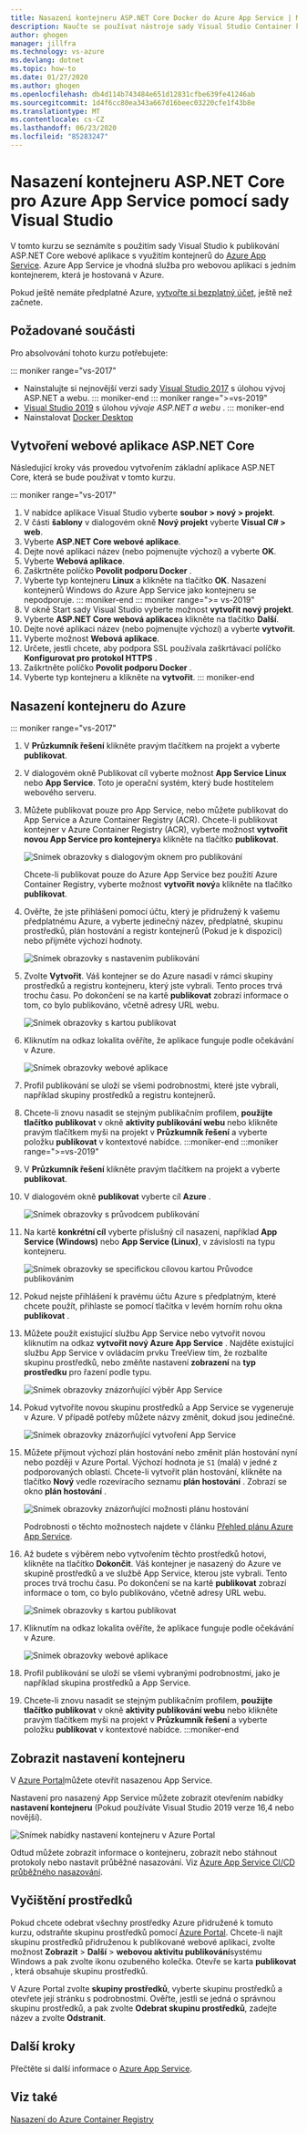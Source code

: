 ```yaml
---
title: Nasazení kontejneru ASP.NET Core Docker do Azure App Service | Microsoft Docs
description: Naučte se používat nástroje sady Visual Studio Container k nasazení ASP.NET Core webové aplikace do Azure App Service
author: ghogen
manager: jillfra
ms.technology: vs-azure
ms.devlang: dotnet
ms.topic: how-to
ms.date: 01/27/2020
ms.author: ghogen
ms.openlocfilehash: db4d114b743484e651d12831cfbe639fe41246ab
ms.sourcegitcommit: 1d4f6cc80ea343a667d16beec03220cfe1f43b8e
ms.translationtype: MT
ms.contentlocale: cs-CZ
ms.lasthandoff: 06/23/2020
ms.locfileid: "85283247"
---
```

# <a name="deploy-an-aspnet-core-container-to-azure-app-service-using-visual-studio"></a>Nasazení kontejneru ASP.NET Core pro Azure App Service pomocí sady Visual Studio

V tomto kurzu se seznámíte s použitím sady Visual Studio k publikování ASP.NET Core webové aplikace s využitím kontejnerů do [Azure App Service](/azure/app-service). Azure App Service je vhodná služba pro webovou aplikaci s jedním kontejnerem, která je hostovaná v Azure.

Pokud ještě nemáte předplatné Azure, [vytvořte si bezplatný účet](https://azure.microsoft.com/free/dotnet/?utm_source=acr-publish-doc&utm_medium=docs&utm_campaign=docs), ještě než začnete.

## <a name="prerequisites"></a>Požadované součásti

Pro absolvování tohoto kurzu potřebujete:

::: moniker range="vs-2017"
- Nainstalujte si nejnovější verzi sady [Visual Studio 2017](https://visualstudio.microsoft.com/vs/older-downloads/?utm_medium=microsoft&utm_source=docs.microsoft.com&utm_campaign=vs+2017+download) s úlohou vývoj ASP.NET a webu.
::: moniker-end
::: moniker range=">=vs-2019"
- [Visual Studio 2019](https://visualstudio.microsoft.com/downloads) s úlohou *vývoje ASP.NET a webu* .
::: moniker-end
- Nainstalovat [Docker Desktop](https://docs.docker.com/docker-for-windows/install/)

## <a name="create-an-aspnet-core-web-app"></a>Vytvoření webové aplikace ASP.NET Core

Následující kroky vás provedou vytvořením základní aplikace ASP.NET Core, která se bude používat v tomto kurzu.

::: moniker range="vs-2017"
1. V nabídce aplikace Visual Studio vyberte **soubor > nový > projekt**.
2. V části **šablony** v dialogovém okně **Nový projekt** vyberte **Visual C# > web**.
3. Vyberte **ASP.NET Core webové aplikace**.
4. Dejte nové aplikaci název (nebo pojmenujte výchozí) a vyberte **OK**.
5. Vyberte **Webová aplikace**.
6. Zaškrtněte políčko **Povolit podporu Docker** .
7. Vyberte typ kontejneru **Linux** a klikněte na tlačítko **OK**. Nasazení kontejnerů Windows do Azure App Service jako kontejneru se nepodporuje.
::: moniker-end
::: moniker range=">= vs-2019"
1. V okně Start sady Visual Studio vyberte možnost **vytvořit nový projekt**.
1. Vyberte **ASP.NET Core webová aplikace**a klikněte na tlačítko **Další**.
1. Dejte nové aplikaci název (nebo pojmenujte výchozí) a vyberte **vytvořit**.
1. Vyberte možnost **Webová aplikace**.
1. Určete, jestli chcete, aby podpora SSL používala zaškrtávací políčko **Konfigurovat pro protokol HTTPS** .
1. Zaškrtněte políčko **Povolit podporu Docker** .
1. Vyberte typ kontejneru a klikněte na **vytvořit**.
::: moniker-end

## <a name="deploy-the-container-to-azure"></a>Nasazení kontejneru do Azure

::: moniker range="vs-2017"

1. V **Průzkumník řešení** klikněte pravým tlačítkem na projekt a vyberte **publikovat**.
1. V dialogovém okně Publikovat cíl vyberte možnost **App Service Linux** nebo **App Service**. Toto je operační systém, který bude hostitelem webového serveru.
1. Můžete publikovat pouze pro App Service, nebo můžete publikovat do App Service a Azure Container Registry (ACR). Chcete-li publikovat kontejner v Azure Container Registry (ACR), vyberte možnost **vytvořit novou App Service pro kontejnery**a klikněte na tlačítko **publikovat**.

   ![Snímek obrazovky s dialogovým oknem pro publikování](media/deploy-app-service/publish-app-service-linux.PNG)

   Chcete-li publikovat pouze do Azure App Service bez použití Azure Container Registry, vyberte možnost **vytvořit nový**a klikněte na tlačítko **publikovat**.

1. Ověřte, že jste přihlášeni pomocí účtu, který je přidružený k vašemu předplatnému Azure, a vyberte jedinečný název, předplatné, skupinu prostředků, plán hostování a registr kontejnerů (Pokud je k dispozici) nebo přijměte výchozí hodnoty.

   ![Snímek obrazovky s nastavením publikování](media/deploy-app-service/publish-app-service-linux2.png)

1. Zvolte **Vytvořit**. Váš kontejner se do Azure nasadí v rámci skupiny prostředků a registru kontejneru, který jste vybrali. Tento proces trvá trochu času. Po dokončení se na kartě **publikovat** zobrazí informace o tom, co bylo publikováno, včetně adresy URL webu.

   ![Snímek obrazovky s kartou publikovat](media/deploy-app-service/publish-succeeded.PNG)

1. Kliknutím na odkaz lokalita ověříte, že aplikace funguje podle očekávání v Azure.

   ![Snímek obrazovky webové aplikace](media/deploy-app-service/web-application-running.png)

1. Profil publikování se uloží se všemi podrobnostmi, které jste vybrali, například skupiny prostředků a registru kontejnerů.

1. Chcete-li znovu nasadit se stejným publikačním profilem, **použijte tlačítko** **publikovat** v okně **aktivity publikování webu** nebo klikněte pravým tlačítkem myši na projekt v **Průzkumník řešení** a vyberte položku **publikovat** v kontextové nabídce.
:::moniker-end
:::moniker range=">=vs-2019"
1. V **Průzkumník řešení** klikněte pravým tlačítkem na projekt a vyberte **publikovat**.
1. V dialogovém okně **publikovat** vyberte cíl **Azure** .

   ![Snímek obrazovky s průvodcem publikování](media/deploy-app-service/publish-choices.png)

1. Na kartě **konkrétní cíl** vyberte příslušný cíl nasazení, například **App Service (Windows)** nebo **App Service (Linux)**, v závislosti na typu kontejneru.

   ![Snímek obrazovky se specifickou cílovou kartou Průvodce publikováním](media/deploy-app-service/publish-app-service-windows.png)

1. Pokud nejste přihlášení k pravému účtu Azure s předplatným, které chcete použít, přihlaste se pomocí tlačítka v levém horním rohu okna **publikovat** .

1. Můžete použít existující službu App Service nebo vytvořit novou kliknutím na odkaz **vytvořit nový Azure App Service** . Najděte existující službu App Service v ovládacím prvku TreeView tím, že rozbalíte skupinu prostředků, nebo změňte nastavení **zobrazení** na **typ prostředku** pro řazení podle typu.

   ![Snímek obrazovky znázorňující výběr App Service](media/deploy-app-service/publish-app-service-windows2.png)

1. Pokud vytvoříte novou skupinu prostředků a App Service se vygeneruje v Azure. V případě potřeby můžete názvy změnit, dokud jsou jedinečné.

   ![Snímek obrazovky znázorňující vytvoření App Service](media/deploy-app-service/publish-app-service-windows3.png)

1. Můžete přijmout výchozí plán hostování nebo změnit plán hostování nyní nebo později v Azure Portal. Výchozí hodnota je `S1` (malá) v jedné z podporovaných oblastí. Chcete-li vytvořit plán hostování, klikněte na tlačítko **Nový** vedle rozevíracího seznamu **plán hostování** . Zobrazí se okno **plán hostování** .

   ![Snímek obrazovky znázorňující možnosti plánu hostování](media/deploy-app-service/hosting-plan.png)

   Podrobnosti o těchto možnostech najdete v článku [Přehled plánu Azure App Service](/azure/app-service/overview-hosting-plans).

1. Až budete s výběrem nebo vytvořením těchto prostředků hotovi, klikněte na tlačítko **Dokončit**. Váš kontejner je nasazený do Azure ve skupině prostředků a ve službě App Service, kterou jste vybrali. Tento proces trvá trochu času. Po dokončení se na kartě **publikovat** zobrazí informace o tom, co bylo publikováno, včetně adresy URL webu.

   ![Snímek obrazovky s kartou publikovat](media/deploy-app-service/publish-succeeded-windows.png)

1. Kliknutím na odkaz lokalita ověříte, že aplikace funguje podle očekávání v Azure.

   ![Snímek obrazovky webové aplikace](media/deploy-app-service/web-application-running2.png)

1. Profil publikování se uloží se všemi vybranými podrobnostmi, jako je například skupina prostředků a App Service.

1. Chcete-li znovu nasadit se stejným publikačním profilem, **použijte tlačítko** **publikovat** v okně **aktivity publikování webu** nebo klikněte pravým tlačítkem myši na projekt v **Průzkumník řešení** a vyberte položku **publikovat** v kontextové nabídce.
:::moniker-end

## <a name="view-container-settings"></a>Zobrazit nastavení kontejneru

V [Azure Portal](https://portal.azure.com)můžete otevřít nasazenou App Service.

Nastavení pro nasazený App Service můžete zobrazit otevřením nabídky **nastavení kontejneru** (Pokud používáte Visual Studio 2019 verze 16,4 nebo novější).

![Snímek nabídky nastavení kontejneru v Azure Portal](media/deploy-app-service/container-settings-menu.png)

Odtud můžete zobrazit informace o kontejneru, zobrazit nebo stáhnout protokoly nebo nastavit průběžné nasazování. Viz [Azure App Service CI/CD průběžného nasazování](/azure/app-service/containers/app-service-linux-ci-cd).

## <a name="clean-up-resources"></a>Vyčištění prostředků

Pokud chcete odebrat všechny prostředky Azure přidružené k tomuto kurzu, odstraňte skupinu prostředků pomocí [Azure Portal](https://portal.azure.com). Chcete-li najít skupinu prostředků přidruženou k publikované webové aplikaci, zvolte možnost **Zobrazit**  >  **Další**  >  **webovou aktivitu publikování**systému Windows a pak zvolte ikonu ozubeného kolečka. Otevře se karta **publikovat** , která obsahuje skupinu prostředků.

V Azure Portal zvolte **skupiny prostředků**, vyberte skupinu prostředků a otevřete její stránku s podrobnostmi. Ověřte, jestli se jedná o správnou skupinu prostředků, a pak zvolte **Odebrat skupinu prostředků**, zadejte název a zvolte **Odstranit**.

## <a name="next-steps"></a>Další kroky

Přečtěte si další informace o [Azure App Service](/azure/app-service/overview).

## <a name="see-also"></a>Viz také

[Nasazení do Azure Container Registry](hosting-web-apps-in-docker.md)